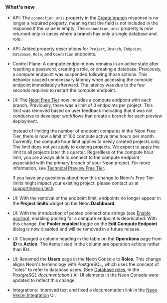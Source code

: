 ### What's new

- API: The `connection_uris` property in the [Create branch](https://api-docs.neon.tech/reference/createprojectbranch) response is no longer a required property, meaning that the field is not included in the response if the value is empty. The `connection_uris` property is now returned only in cases where a branch has only a single database and role.
- API: Added property descriptions for `Project`, `Branch`, `Endpoint`, `Database`, `Role`, and `Operation` endpoints.
- Control Plane: A compute endpoint now remains in an active state after resetting a password, creating a role, or creating a database. Previously, a compute endpoint was suspended following those actions. This behavior caused unnecessary latency when accessing the compute endpoint immediately afterward. The latency was due to the few seconds required to restart the compute endpoint.
- UI: The [Neon Free Tier](/docs/introduction/technical-preview-free-tier) now includes a compute endpoint with each branch. Previously, there was a limit of 3 endpoints per project. This limit was removed based on user feedback indicating that it was not conducive to developer workflows that create a branch for each preview deployment.

    Instead of limiting the number of endpoint computes in the Neon Free Tier, there is now a limit of 100 compute active time hours per month. Currently, the compute hour limit applies to newly created projects only. The limit does not yet apply to existing projects. We expect to apply the limit to all projects later this quarter. Regardless of the compute hour limit, you are always able to connect to the compute endpoint associated with the primary branch of your Neon project. For more information, see [Technical Preview Free Tier](/docs/introduction/technical-preview-free-tier).

    If you have any questions about how this change to Neon's Free Tier limits might impact your existing project, please contact us at [support@neon.tech](mailto:support@neon.tech).
- UI: With the removal of the endpoint limit, endpoints no longer appear in the **Project limits** widget on the Neon **Dashboard**.
- UI: With the introduction of pooled connections strings (see [Enable pooling](/docs/connect/connection-pooling#enable-connection-pooling)), enabling pooling for a compute endpoint is deprecated. With this change, the **Pooler enabled** toggle on the **Edit Compute Endpoint** dialog is now disabled and will be removed in a future release.
- UI: Changed a column heading in the table on the **Operations** page from **ID** to **Action**. The items listed in the column are operation actions rather than IDs.
- UI: Renamed the **Users** page in the Neon Console to **Roles**. This change aligns Neon's terminology with PostgreSQL, which uses the concept of "roles" to refer to database users. (See [Database roles](https://www.postgresql.org/docs/current/user-manag.html), in the _PostgreSQL documentation_.) All UI elements in the Neon Console were updated to reflect this change.
- Integrations: Improved text and fixed a documentation link in the [Neon Vercel Integration](https://vercel.com/integrations/neon) UI.
